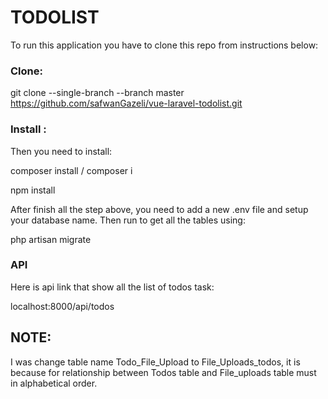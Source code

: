 # TODOLIST 
To run this application you have to clone this repo from instructions below: 

### Clone: 

git clone --single-branch --branch master https://github.com/safwanGazeli/vue-laravel-todolist.git


### Install : 

Then you need to install: 

composer install / composer i

npm install 


After finish all the step above, you need to add a new .env file and setup your database name. Then run to get all the tables using:

php artisan migrate


### API
Here is api link that show all the list of todos task:

localhost:8000/api/todos

## NOTE:

I was change table name Todo_File_Upload to File_Uploads_todos, it is because for relationship between Todos table and File_uploads table must in alphabetical order. 

